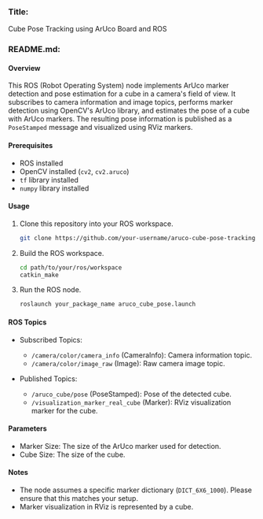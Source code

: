 ### Title:
Cube Pose Tracking using ArUco Board and ROS

### README.md:

#### Overview
This ROS (Robot Operating System) node implements ArUco marker detection and pose estimation for a cube in a camera's field of view. It subscribes to camera information and image topics, performs marker detection using OpenCV's ArUco library, and estimates the pose of a cube with ArUco markers. The resulting pose information is published as a `PoseStamped` message and visualized using RViz markers.

#### Prerequisites
- ROS installed
- OpenCV installed (`cv2`, `cv2.aruco`)
- `tf` library installed
- `numpy` library installed

#### Usage
1. Clone this repository into your ROS workspace.
   ```bash
   git clone https://github.com/your-username/aruco-cube-pose-tracking-ros.git
   ```

2. Build the ROS workspace.
   ```bash
   cd path/to/your/ros/workspace
   catkin_make
   ```

3. Run the ROS node.
   ```bash
   roslaunch your_package_name aruco_cube_pose.launch
   ```

#### ROS Topics
- Subscribed Topics:
  - `/camera/color/camera_info` (CameraInfo): Camera information topic.
  - `/camera/color/image_raw` (Image): Raw camera image topic.

- Published Topics:
  - `/aruco_cube/pose` (PoseStamped): Pose of the detected cube.
  - `/visualization_marker_real_cube` (Marker): RViz visualization marker for the cube.

#### Parameters
- Marker Size: The size of the ArUco marker used for detection.
- Cube Size: The size of the cube.

#### Notes
- The node assumes a specific marker dictionary (`DICT_6X6_1000`). Please ensure that this matches your setup.
- Marker visualization in RViz is represented by a cube.
